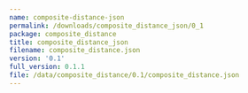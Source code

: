 ```yaml
---
name: composite-distance-json
permalink: /downloads/composite_distance_json/0_1
package: composite_distance
title: composite_distance_json
filename: composite_distance.json
version: '0.1'
full_version: 0.1.1
file: /data/composite_distance/0.1/composite_distance.json
---
```

